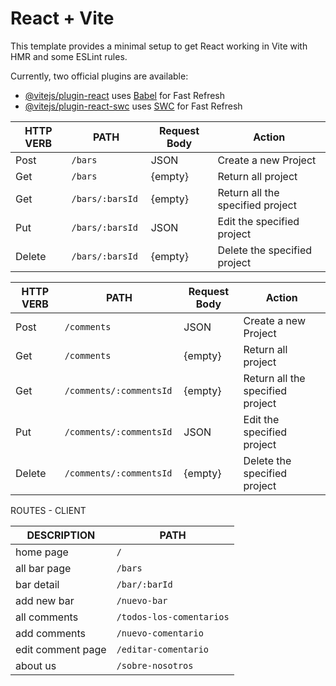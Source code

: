 # React + Vite

This template provides a minimal setup to get React working in Vite with HMR and some ESLint rules.

Currently, two official plugins are available:

- [@vitejs/plugin-react](https://github.com/vitejs/vite-plugin-react/blob/main/packages/plugin-react/README.md) uses [Babel](https://babeljs.io/) for Fast Refresh
- [@vitejs/plugin-react-swc](https://github.com/vitejs/vite-plugin-react-swc) uses [SWC](https://swc.rs/) for Fast Refresh


|   HTTP VERB   |     PATH        | Request Body |                 Action              |
| ------------- | -------------   | -------------| ----------------------------------- |
| Post          | `/bars`         | JSON         | Create a new Project                |
| Get           | `/bars `        | {empty}      | Return all project                  |
| Get           | `/bars/:barsId `| {empty}      | Return all the specified project    |
| Put           | `/bars/:barsId` | JSON         | Edit the specified project          |
| Delete        | `/bars/:barsId` | {empty}      | Delete the specified project        |




|   HTTP VERB   |         PATH            | Request Body |             Action               |
| ------------- | ----------------------- | ------------ | -------------------------------  |
| Post          | `/comments `            | JSON         | Create a new Project             |
| Get           |` /comments `            | {empty}      | Return all project               |
| Get           | `/comments/:commentsId `| {empty}      | Return all the specified project |
| Put           | `/comments/:commentsId `| JSON         | Edit the specified project       |
| Delete        | `/comments/:commentsId `| {empty}      | Delete the specified project     |



ROUTES - CLIENT

|   DESCRIPTION     |           PATH          | 
| ----------------  | ----------------------- |
| home page         | `/`                     | 
| all bar page      |` /bars `                | 
| bar detail        | `/bar/:barId `          | 
| add new bar       | `/nuevo-bar `           | 
| all comments      | `/todos-los-comentarios`| 
| add comments      | `/nuevo-comentario`     | 
| edit comment page | `/editar-comentario`    |
| about us          | `/sobre-nosotros`       | 